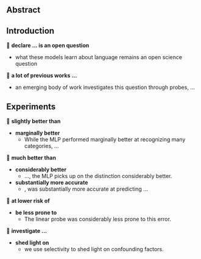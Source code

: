 ## Abstract

## Introduction

&#x1F4D8;  **declare ... is an open question**

+ what these models learn about language remains an open science question

&#x1F4D8;  **a lot of previous works ...**

+ an emerging body of work investigates this question through probes, ...


## Experiments

&#x1F4D8; **slightly better than**

+ **marginally better**
  + While the MLP performed marginally better at recognizing many categories, ...


&#x1F4D8; **much better than**

+ **considerably better**
  + ..., the MLP picks up on the distinction considerably better.
+ **substantially more accurate**
  + , was substantially more accurate at predicting ...

&#x1F4D8; **at lower risk of**

+ **be less prone to**
  + The linear probe was considerably less prone to this error.

&#x1F4D8; **investigate ...**

+ **shed light on**
  + we use selectivity to shed light on confounding factors.
